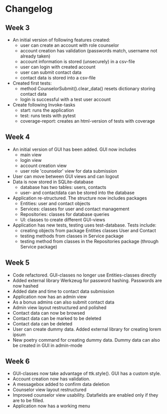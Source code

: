 # Changelog

## Week 3
* An initial version of following features created:
  - user can create an account with role counselor
  - account creation has validation (passwords match, username not already taken)
  - account information is stored (unsecurely) in a csv-file
  - user can login with created account
  - user can submit contact data
  - contact data is stored into a csv-file
* Created first tests:
  - method CounselorSubmit().clear_data() resets dictionary storing contact data
  - login is successful with a test user account
* Create following Invoke-tasks
  - start: runs the application
  - test: runs tests with pytest
  - coverage-report: creates an html-version of tests with coverage

## Week 4
* An initial version of GUI has been added. GUI now includes
  - main view
  - login view
  - account creation view
  - user role 'counselor' view for data submission
* User can move between GUI views and can logout
* Data is now stored in SQLite-database
  - database has two tables: users, contacts
  - user- and contactdata can be stored into the database
* Application re-structured. The structure now includes packages
  - Entities: user and contact objects
  - Services: classes for user and contact management
  - Repositories: classes for database queries
  - UI: classes to create different GUI-views
* Application has new tests, testing uses test-database. Tests include:
  - creating objects from package Entities classes User and Contact
  - testing methods from classes in Service package
  - testing method from classes in the Repositories package (through Service package)

## Week 5
* Code refactored. GUI-classes no longer use Entities-classes directly
* Added external library Werkzeug for password hashing. Passwords are now hashed
* Added date and time to contact data submission
* Application now has an admin view
* As a bonus admins can also submit contact data
* Admin view layout restructured and polished
* Contact data can now be browsed
* Contact data can be marked to be deleted
* Contact data can be deleted
* User can create dummy data. Added external library for creating lorem ipsum
* New poetry command for creating dummy data. Dummy data can also be created in GUI in admin-mode

## Week 6
* GUI-classes now take advantage of ttk.style(). GUI has a custom style. 
* Account creation now has validation. 
* A messagebox added to confirm data deletion
* Counselor view layout restructured
* Improved counselor view usability. Datafields are enabled only if they are to be filled.
* Application now has a working menu
